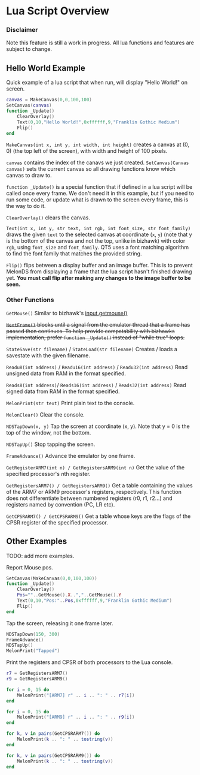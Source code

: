 # Lua Script Overview
### Disclaimer 
Note this feature is still a work in progress. All lua functions and features are subject to change.
## Hello World Example
Quick example of a lua script that when run, will display "Hello World!" on screen.

```Lua
canvas = MakeCanvas(0,0,100,100)
SetCanvas(canvas)
function _Update()
    ClearOverlay()
    Text(0,10,"Hello World!",0xffffff,9,"Franklin Gothic Medium")
    Flip()
end
```
`MakeCanvas(int x, int y, int width, int height)` creates a canvas at (0, 0) (the top left of the screen), with width and height of 100 pixels.

`canvas` contains the index of the canavs we just created. `SetCanvas(Canvas canvas)` sets the current canvas so all drawing functions know which canvas to draw to.

`function _Update()` is a special function that if defined in a lua script will be called once every frame. We don't need it in this example, but if you need to run some code, or update what is drawn to the screen every frame, this is the way to do it.

`ClearOverlay()` clears the canvas.

`Text(int x, int y, str text, int rgb, int font_size, str font_family)` draws the given `text` to the selected canvas at coordinate (`x`, `y`) (note that y is the bottom of the canvas and not the top, unlike in bizhawk) with color `rgb`, using `font_size` and `font_family`. QT5 uses a font matching algorithm to find the font family that matches the provided string.

`Flip()` flips between a display buffer and an image buffer. This is to prevent MelonDS from displaying a frame that the lua script hasn't finished drawing yet. **You must call flip after making any changes to the image buffer to be seen.**

### Other Functions

`GetMouse()` Similar to bizhawk's [input.getmouse()](https://tasvideos.org/Bizhawk/LuaFunctions)

~~`NextFrame()` blocks until a signal from the emulator thread that a frame has passed then continues. To help provide compatability with bizhawks implementation, prefer `function _Update()` instead of "while true" loops.~~

`StateSave(str filename)` / `StateLoad(str filename)` Creates / loads a savestate with the given filename.

`Readu8(int address)` / `Readu16(int address)` / `Readu32(int address)` Read unsigned data from RAM in the format specified.

`Reads8(int address)`/ `Reads16(int address)` / `Reads32(int address)` Read signed data from RAM in the format specified.

`MelonPrint(str text)` Print plain text to the console.

`MelonClear()` Clear the console.

`NDSTapDown(x, y)` Tap the screen at coordinate (x, y). Note that y = 0 is the top of the window, not the bottom.

`NDSTapUp()` Stop tapping the screen.

`FrameAdvance()` Advance the emulator by one frame.

`GetRegisterARM7(int n) / GetRegistersARM9(int n)` Get the value of the specified processor's *n*th register.

`GetRegistersARM7() / GetRegistersARM9()` Get a table containing the values of the ARM7 or ARM9 processor's registers, respectively. This function does not differentiate between numbered registers (r0, r1, r2...) and registers named by convention (PC, LR etc).

`GetCPSRARM7() / GetCPSRARM9()` Get a table whose keys are the flags of the CPSR register of the specified processor.

## Other Examples

TODO: add more examples.

Report Mouse pos.
```Lua
SetCanvas(MakeCanvas(0,0,100,100))
function _Update()
    ClearOverlay()
    Pos=""..GetMouse().X..","..GetMouse().Y
    Text(0,10,"Pos:"..Pos,0xffffff,9,"Franklin Gothic Medium")
    Flip()
end
```

Tap the screen, releasing it one frame later.

```Lua
NDSTapDown(150, 300)
FrameAdvance()
NDSTapUp()
MelonPrint("Tapped")
```

Print the registers and CPSR of both processors to the Lua console.
```Lua
r7 = GetRegistersARM7()
r9 = GetRegistersARM9()

for i = 0, 15 do
    MelonPrint("[ARM7] r" .. i .. ": " .. r7[i])
end

for i = 0, 15 do
    MelonPrint("[ARM9] r" .. i .. ": " .. r9[i])
end

for k, v in pairs(GetCPSRARM7()) do
    MelonPrint(k .. ": " .. tostring(v))
end

for k, v in pairs(GetCPSRARM9()) do
    MelonPrint(k .. ": " .. tostring(v))
end
```